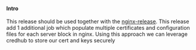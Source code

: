 #### Intro

This release should be used together with the [nginx-release](https://github.com/cloudfoundry-community/nginx-release). 
This release add 1 additional job which populate multiple  certificates and configuration files for each server block in nginx.
Using this approach we can leverage credhub to store our cert and keys securely

